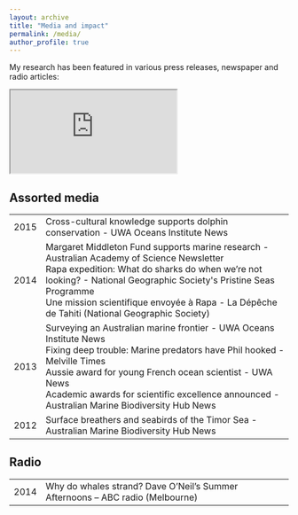 ```yaml
---
layout: archive
title: "Media and impact"
permalink: /media/
author_profile: true
---
```


My research has been featured in various press releases, newspaper and radio articles:

<iframe class="media_iframe" src="https://profiles.impactstory.org/u/0000-0002-2144-2049"></iframe>

<h2 class="mediasection"> Assorted media</h2>

<table style="width:100%">
  <tr>
    <td class="left">2015</td>
    <td class="right">Cross-cultural knowledge supports dolphin conservation - UWA Oceans Institute News</td>
  </tr>

  <tr>
    <td class="left">2014</td>
    <td class="right">Margaret Middleton Fund supports marine research - Australian Academy of Science
    Newsletter<br>
    Rapa expedition: What do sharks do when we’re not looking? - National Geographic Society's Pristine Seas Programme<br>
    Une mission scientifique envoyée à Rapa - La Dépêche de Tahiti (National Geographic Society)</td>
  </tr>

  <tr>
    <td class="left">2013</td>
    <td class="right">Surveying an Australian marine frontier - UWA Oceans Institute News<br>
    Fixing deep trouble: Marine predators have Phil hooked - Melville Times<br>
    Aussie award for young French ocean scientist - UWA News<br>
    Academic awards for scientific excellence announced - Australian Marine Biodiversity Hub News</td>
  </tr>

  <tr>
    <td class="left">2012</td>
    <td class="right">Surface breathers and seabirds of the Timor Sea - Australian Marine Biodiversity Hub News</td>
  </tr>



</table>


<h2 class="mediasection"> Radio</h2>

<table style="width:100%">
  <tr>
    <td class="left">2014</td>
    <td class="right">Why do whales strand? Dave O’Neil’s Summer Afternoons – ABC radio (Melbourne)</td>
  </tr>

</table>
